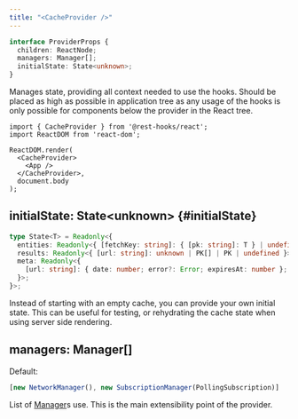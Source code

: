 ```yaml
---
title: "<CacheProvider />"
---
```


```typescript
interface ProviderProps {
  children: ReactNode;
  managers: Manager[];
  initialState: State<unknown>;
}
```

Manages state, providing all context needed to use the hooks. Should be placed as high as possible
in application tree as any usage of the hooks is only possible for components below the provider
in the React tree.

```tsx title="index.tsx"
import { CacheProvider } from '@rest-hooks/react';
import ReactDOM from 'react-dom';

ReactDOM.render(
  <CacheProvider>
    <App />
  </CacheProvider>,
  document.body
);
```

## initialState: State<unknown\> {#initialState}

```typescript
type State<T> = Readonly<{
  entities: Readonly<{ [fetchKey: string]: { [pk: string]: T } | undefined }>;
  results: Readonly<{ [url: string]: unknown | PK[] | PK | undefined }>;
  meta: Readonly<{
    [url: string]: { date: number; error?: Error; expiresAt: number };
  }>;
}>;
```

Instead of starting with an empty cache, you can provide your own initial state. This can
be useful for testing, or rehydrating the cache state when using server side rendering.

## managers: Manager[]

Default:

```typescript
[new NetworkManager(), new SubscriptionManager(PollingSubscription)]
```

List of [Manager](./Manager)s use. This is the main extensibility point of the provider.
